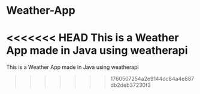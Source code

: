 # Weather-App

<<<<<<< HEAD
This is a Weather App made in Java using weatherapi
=======
This is a Weather App made in Java using weatherapi
>>>>>>> 1760507254a2e9144dc84a4e887db2deb37230f3
